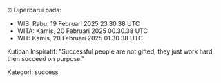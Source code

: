 ⏰ Diperbarui pada:
- WIB: Rabu, 19 Februari 2025 23.30.38 UTC
- WITA: Kamis, 20 Februari 2025 00.30.38 UTC
- WIT: Kamis, 20 Februari 2025 01.30.38 UTC

Kutipan Inspiratif:
"Successful people are not gifted; they just work hard, then succeed on purpose."


Kategori: success

